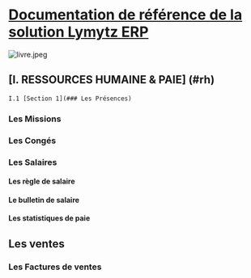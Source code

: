 # [Documentation de référence de la solution Lymytz ERP](#documentation)

![livre.jpeg](https://github.com/gouchere/documentation_lymytz_erp/blob/main/assets/livre.jpeg)

## [I. RESSOURCES HUMAINE & PAIE] (#rh)

```
I.1 [Section 1](### Les Présences)
```

### Les Missions

### Les Congés

### Les Salaires

#### Les règle de salaire

#### Le bulletin de salaire

#### Les statistiques de paie

## Les ventes

### Les Factures de ventes

###